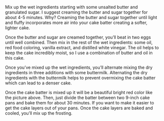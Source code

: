 Mix up the wet ingredients starting with some unsalted butter and granulated sugar. I suggest creaming the butter and sugar together for about 4-5 minutes. Why? Creaming the butter and sugar together until light and fluffy incorporates more air into your cake batter creating a softer, lighter cake.

Once the butter and sugar are creamed together, you’ll beat in two eggs until well combined. Then mix in the rest of the wet ingredients: some oil, red food coloring, vanilla extract, and distilled white vinegar. The oil helps to keep the cake incredibly moist, so I use a combination of butter and oil in this cake.

Once you’ve mixed up the wet ingredients, you’ll alternate mixing the dry ingredients in three additions with some buttermilk. Alternating the dry ingredients with the buttermilk helps to prevent overmixing the cake batter which can lead to a denser cake.

Once the cake batter is mixed up it will be a beautiful bright red color like the picture above. Then, just divide the batter between two 9-inch cake pans and bake them for about 30 minutes. If you want to make it easier to get the cake layers out of your pans. Once the cake layers are baked and cooled, you’ll mix up the frosting.